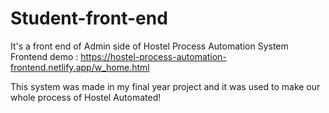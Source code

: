 # Student-front-end
It's a front end of Admin side of Hostel Process Automation System
Frontend demo : https://hostel-process-automation-frontend.netlify.app/w_home.html

This system was made in my final year project and it was used to make our whole process of Hostel Automated!
